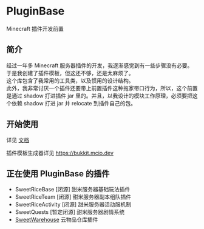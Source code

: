 # PluginBase

Minecraft 插件开发前置

## 简介

经过一年多 Minecraft 服务器插件的开发，我逐渐感觉到有一些步骤没有必要。  
于是我创建了插件模板，但这还不够，还是太麻烦了。  
这个库包含了我常用的工具类，以及惯用的设计结构。  
此外，我非常讨厌一个插件还要带上前置插件这种拖家带口行为，所以，这个前置是通过 shadow 打进插件 jar 里的。并且，以我设计的模块工作原理，必须要把这个依赖 shadow 打进 jar 并 relocate 到插件自己的包。

## 开始使用

详见 [文档](/docs)

插件模板生成器详见 https://bukkit.mcio.dev

## 正在使用 PluginBase 的插件

+ SweetRiceBase [闭源] 甜米服务器基础玩法插件
+ SweetRiceTeam [闭源] 甜米服务器副本组队插件
+ SweetRiceActivity [闭源] 甜米服务器活动服机制
+ SweetQuests [暂定闭源] 甜米服务器剧情系统
+ [SweetWarehouse](https://github.com/MrXiaoM/SweetWarehouse) 云物品仓库插件
